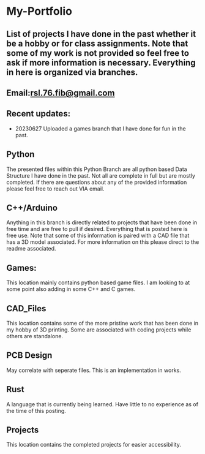 # My-Portfolio
List of projects I have done in the past whether it be a hobby or for class assignments. Note that some of my work is not provided so feel free to ask if more 
information is necessary. Everything in here is organized via **branches**.
---
Email:rsl.76.fib@gmail.com
---
## Recent updates: 
- 20230627
Uploaded a games branch that I have done for fun in the past. 

## Python
The presented files within this Python Branch are all python based Data Structure I have done in the past. Not all are complete in full but are mostly completed.
If there are questions about any of the provided information please feel free to reach out VIA email.

## C++/Arduino
Anything in this branch is directly related to projects that have been done in free time and are free to pull if desired. Everything that is posted here is free use.
Note that some of this information is paired with a CAD file that has a 3D model associated. For more information on this please direct to the readme associated. 

## Games:
This location mainly contains python based game files. I am looking to at some point also adding in some C++ and C games.

## CAD_Files 
This location contains some of the more pristine work that has been done in my hobby of 3D printing. Some are associated with coding projects while others are 
standalone. 

## PCB Design
May correlate with seperate files. This is an implementation in works.

## Rust
A language that is currently being learned. Have little to no experience as of the time of this posting.

## Projects
This location contains the completed projects for easier accessibility.  
